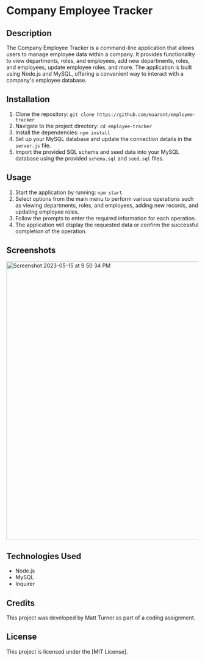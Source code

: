 # Company Employee Tracker

## Description
The Company Employee Tracker is a command-line application that allows users to manage employee data within a company. It provides functionality to view departments, roles, and employees, add new departments, roles, and employees, update employee roles, and more. The application is built using Node.js and MySQL, offering a convenient way to interact with a company's employee database.

## Installation
1. Clone the repository: `git clone https://github.com/maaront/employee-tracker`
2. Navigate to the project directory: `cd employee-tracker`
3. Install the dependencies: `npm install`
4. Set up your MySQL database and update the connection details in the `server.js` file.
5. Import the provided SQL schema and seed data into your MySQL database using the provided `schema.sql` and `seed.sql` files.

## Usage
1. Start the application by running: `npm start`.
2. Select options from the main menu to perform various operations such as viewing departments, roles, and employees, adding new records, and updating employee roles.
3. Follow the prompts to enter the required information for each operation.
4. The application will display the requested data or confirm the successful completion of the operation.

## Screenshots
<img width="730" alt="Screenshot 2023-05-15 at 9 50 34 PM" src="https://github.com/maaront/employee-tracker/assets/35611834/f1d57606-96cb-4036-a157-f3f50e6c7337">


## Technologies Used
- Node.js
- MySQL
- Inquirer

## Credits
This project was developed by Matt Turner as part of a coding assignment.

## License
This project is licensed under the [MIT License].
